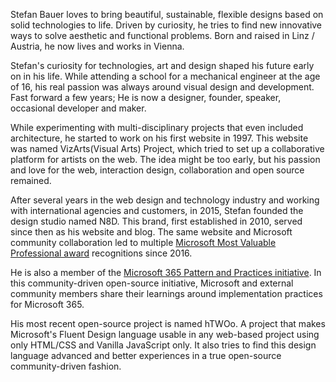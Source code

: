 Stefan Bauer loves to bring beautiful, sustainable, flexible designs based on solid technologies to life. Driven by curiosity, he tries to find new innovative ways to solve aesthetic and functional problems.
Born and raised in Linz / Austria, he now lives and works in Vienna.

Stefan's curiosity for technologies, art and design shaped his future early on in his life. While attending a school for a mechanical engineer at the age of 16, his real passion was always around visual design and development. Fast forward a few years; He is now a designer, founder,  speaker, occasional developer and maker.

While experimenting with multi-disciplinary projects that even included architecture, he started to work on his first website in 1997. This website was named VizArts(Visual Arts) Project, which tried to set up a collaborative platform for artists on the web. The idea might be too early, but his passion and love for the web, interaction design, collaboration and open source remained.

After several years in the web design and technology industry and working with international agencies and customers, in 2015, Stefan founded the design studio named N8D. This brand, first established in 2010, served since then as his website and blog. The same website and Microsoft community collaboration led to multiple [Microsoft Most Valuable Professional award](https://mvp.microsoft.com/en-US/Overview) recognitions since 2016. 

He is also a member of the [Microsoft 365 Pattern and Practices initiative](https://developer.microsoft.com/en-us/microsoft-365/blogs/new-microsoft-365-patterns-and-practices-pnp-team-model-with-new-community-leads/). In this community-driven open-source initiative, Microsoft and external community members share their learnings around implementation practices for Microsoft 365.

His most recent open-source project is named hTWOo. A project that makes Microsoft's Fluent Design language usable in any web-based project using only HTML/CSS and Vanilla JavaScript only. It also tries to find this design language advanced and better experiences in a true open-source community-driven fashion.
